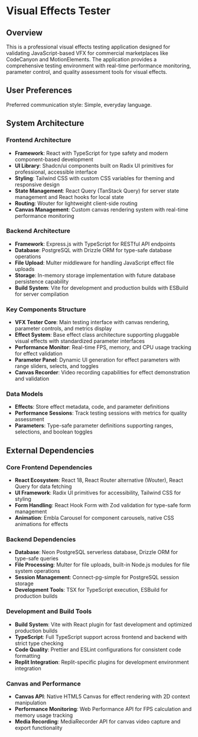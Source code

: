 # Visual Effects Tester

## Overview

This is a professional visual effects testing application designed for validating JavaScript-based VFX for commercial marketplaces like CodeCanyon and MotionElements. The application provides a comprehensive testing environment with real-time performance monitoring, parameter control, and quality assessment tools for visual effects.

## User Preferences

Preferred communication style: Simple, everyday language.

## System Architecture

### Frontend Architecture
- **Framework**: React with TypeScript for type safety and modern component-based development
- **UI Library**: Shadcn/ui components built on Radix UI primitives for professional, accessible interface
- **Styling**: Tailwind CSS with custom CSS variables for theming and responsive design
- **State Management**: React Query (TanStack Query) for server state management and React hooks for local state
- **Routing**: Wouter for lightweight client-side routing
- **Canvas Management**: Custom canvas rendering system with real-time performance monitoring

### Backend Architecture
- **Framework**: Express.js with TypeScript for RESTful API endpoints
- **Database**: PostgreSQL with Drizzle ORM for type-safe database operations
- **File Upload**: Multer middleware for handling JavaScript effect file uploads
- **Storage**: In-memory storage implementation with future database persistence capability
- **Build System**: Vite for development and production builds with ESBuild for server compilation

### Key Components Structure
- **VFX Tester Core**: Main testing interface with canvas rendering, parameter controls, and metrics display
- **Effect System**: Base effect class architecture supporting pluggable visual effects with standardized parameter interfaces
- **Performance Monitor**: Real-time FPS, memory, and CPU usage tracking for effect validation
- **Parameter Panel**: Dynamic UI generation for effect parameters with range sliders, selects, and toggles
- **Canvas Recorder**: Video recording capabilities for effect demonstration and validation

### Data Models
- **Effects**: Store effect metadata, code, and parameter definitions
- **Performance Sessions**: Track testing sessions with metrics for quality assessment
- **Parameters**: Type-safe parameter definitions supporting ranges, selections, and boolean toggles

## External Dependencies

### Core Frontend Dependencies
- **React Ecosystem**: React 18, React Router alternative (Wouter), React Query for data fetching
- **UI Framework**: Radix UI primitives for accessibility, Tailwind CSS for styling
- **Form Handling**: React Hook Form with Zod validation for type-safe form management
- **Animation**: Embla Carousel for component carousels, native CSS animations for effects

### Backend Dependencies
- **Database**: Neon PostgreSQL serverless database, Drizzle ORM for type-safe queries
- **File Processing**: Multer for file uploads, built-in Node.js modules for file system operations
- **Session Management**: Connect-pg-simple for PostgreSQL session storage
- **Development Tools**: TSX for TypeScript execution, ESBuild for production builds

### Development and Build Tools
- **Build System**: Vite with React plugin for fast development and optimized production builds
- **TypeScript**: Full TypeScript support across frontend and backend with strict type checking
- **Code Quality**: Prettier and ESLint configurations for consistent code formatting
- **Replit Integration**: Replit-specific plugins for development environment integration

### Canvas and Performance
- **Canvas API**: Native HTML5 Canvas for effect rendering with 2D context manipulation
- **Performance Monitoring**: Web Performance API for FPS calculation and memory usage tracking
- **Media Recording**: MediaRecorder API for canvas video capture and export functionality